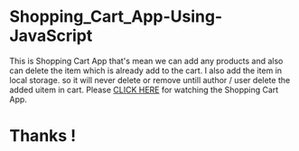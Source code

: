 # Shopping_Cart_App-Using-JavaScript
This is Shopping Cart App that's mean we can add any products and also can delete the item which is already add to the cart. I also add the item in local storage. so it will never delete or remove untill author / user delete the added uitem in cart. Please [CLICK HERE](https://imdadulhaque1.github.io/Shopping_Cart_App-Using-JavaScript/) for watching the Shopping Cart App.
# Thanks !
